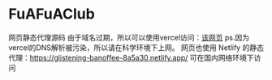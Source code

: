 # FuAFuAClub

网页静态代理源码
由于域名过期，所以可以使用vercel访问：[该网页](fuafuaclub.vercel.app)
ps.因为vercel的DNS解析被污染，所以请在科学环境下上网。
网页也使用 Netlify 的静态代理：https://glistening-banoffee-8a5a30.netlify.app/
可在国内网络环境下访问
